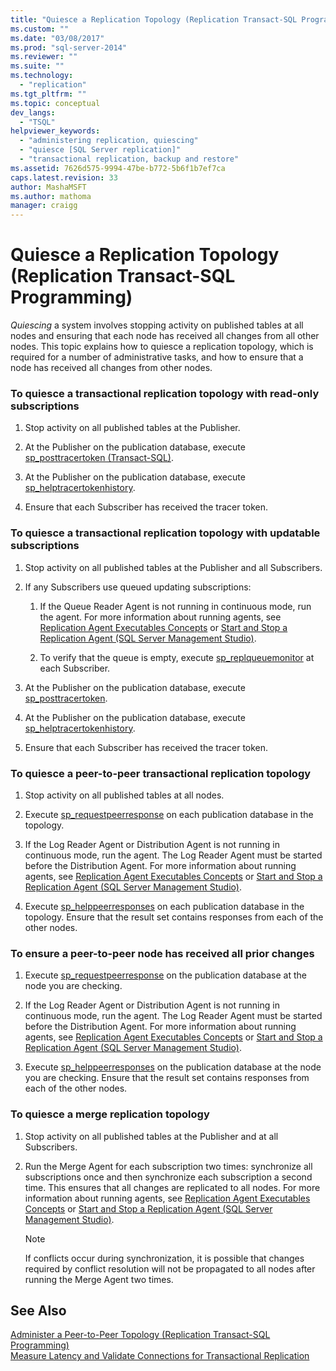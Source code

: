 ```yaml
---
title: "Quiesce a Replication Topology (Replication Transact-SQL Programming) | Microsoft Docs"
ms.custom: ""
ms.date: "03/08/2017"
ms.prod: "sql-server-2014"
ms.reviewer: ""
ms.suite: ""
ms.technology: 
  - "replication"
ms.tgt_pltfrm: ""
ms.topic: conceptual
dev_langs: 
  - "TSQL"
helpviewer_keywords: 
  - "administering replication, quiescing"
  - "quiesce [SQL Server replication]"
  - "transactional replication, backup and restore"
ms.assetid: 7626d575-9994-47be-b772-5b6f1b7ef7ca
caps.latest.revision: 33
author: MashaMSFT
ms.author: mathoma
manager: craigg
---
```

# Quiesce a Replication Topology (Replication Transact-SQL Programming)
  *Quiescing* a system involves stopping activity on published tables at all nodes and ensuring that each node has received all changes from all other nodes. This topic explains how to quiesce a replication topology, which is required for a number of administrative tasks, and how to ensure that a node has received all changes from other nodes.  
  
### To quiesce a transactional replication topology with read-only subscriptions  
  
1.  Stop activity on all published tables at the Publisher.  
  
2.  At the Publisher on the publication database, execute [sp_posttracertoken &#40;Transact-SQL&#41;](/sql/relational-databases/system-stored-procedures/sp-posttracertoken-transact-sql).  
  
3.  At the Publisher on the publication database, execute [sp_helptracertokenhistory](/sql/relational-databases/system-stored-procedures/sp-helptracertokenhistory-transact-sql).  
  
4.  Ensure that each Subscriber has received the tracer token.  
  
### To quiesce a transactional replication topology with updatable subscriptions  
  
1.  Stop activity on all published tables at the Publisher and all Subscribers.  
  
2.  If any Subscribers use queued updating subscriptions:  
  
    1.  If the Queue Reader Agent is not running in continuous mode, run the agent. For more information about running agents, see [Replication Agent Executables Concepts](../concepts/replication-agent-executables-concepts.md) or [Start and Stop a Replication Agent &#40;SQL Server Management Studio&#41;](../agents/start-and-stop-a-replication-agent-sql-server-management-studio.md).  
  
    2.  To verify that the queue is empty, execute [sp_replqueuemonitor](/sql/relational-databases/system-stored-procedures/sp-replqueuemonitor-transact-sql) at each Subscriber.  
  
3.  At the Publisher on the publication database, execute [sp_posttracertoken](/sql/relational-databases/system-stored-procedures/sp-posttracertoken-transact-sql).  
  
4.  At the Publisher on the publication database, execute [sp_helptracertokenhistory](/sql/relational-databases/system-stored-procedures/sp-helptracertokenhistory-transact-sql).  
  
5.  Ensure that each Subscriber has received the tracer token.  
  
### To quiesce a peer-to-peer transactional replication topology  
  
1.  Stop activity on all published tables at all nodes.  
  
2.  Execute [sp_requestpeerresponse](/sql/relational-databases/system-stored-procedures/sp-requestpeerresponse-transact-sql) on each publication database in the topology.  
  
3.  If the Log Reader Agent or Distribution Agent is not running in continuous mode, run the agent. The Log Reader Agent must be started before the Distribution Agent. For more information about running agents, see [Replication Agent Executables Concepts](../concepts/replication-agent-executables-concepts.md) or [Start and Stop a Replication Agent &#40;SQL Server Management Studio&#41;](../agents/start-and-stop-a-replication-agent-sql-server-management-studio.md).  
  
4.  Execute [sp_helppeerresponses](/sql/relational-databases/system-stored-procedures/sp-helppeerresponses-transact-sql) on each publication database in the topology. Ensure that the result set contains responses from each of the other nodes.  
  
### To ensure a peer-to-peer node has received all prior changes  
  
1.  Execute [sp_requestpeerresponse](/sql/relational-databases/system-stored-procedures/sp-requestpeerresponse-transact-sql) on the publication database at the node you are checking.  
  
2.  If the Log Reader Agent or Distribution Agent is not running in continuous mode, run the agent. The Log Reader Agent must be started before the Distribution Agent. For more information about running agents, see [Replication Agent Executables Concepts](../concepts/replication-agent-executables-concepts.md) or [Start and Stop a Replication Agent &#40;SQL Server Management Studio&#41;](../agents/start-and-stop-a-replication-agent-sql-server-management-studio.md).  
  
3.  Execute [sp_helppeerresponses](/sql/relational-databases/system-stored-procedures/sp-helppeerresponses-transact-sql) on the publication database at the node you are checking. Ensure that the result set contains responses from each of the other nodes.  
  
### To quiesce a merge replication topology  
  
1.  Stop activity on all published tables at the Publisher and at all Subscribers.  
  
2.  Run the Merge Agent for each subscription two times: synchronize all subscriptions once and then synchronize each subscription a second time. This ensures that all changes are replicated to all nodes. For more information about running agents, see [Replication Agent Executables Concepts](../concepts/replication-agent-executables-concepts.md) or [Start and Stop a Replication Agent &#40;SQL Server Management Studio&#41;](../agents/start-and-stop-a-replication-agent-sql-server-management-studio.md).  
  
    > [!NOTE]  
    >  If conflicts occur during synchronization, it is possible that changes required by conflict resolution will not be propagated to all nodes after running the Merge Agent two times.  
  
## See Also  
 [Administer a Peer-to-Peer Topology &#40;Replication Transact-SQL Programming&#41;](administer-a-peer-to-peer-topology-replication-transact-sql-programming.md)   
 [Measure Latency and Validate Connections for Transactional Replication](../monitor/measure-latency-and-validate-connections-for-transactional-replication.md)  
  
  
